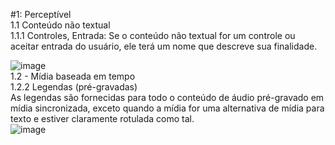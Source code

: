 #1: Perceptível<br>
    1.1 Conteúdo não textual <br>
      1.1.1 Controles, Entrada: Se o conteúdo não textual for um controle ou aceitar entrada do usuário, ele terá um nome que descreve sua finalidade.<br>

![image](https://user-images.githubusercontent.com/86848721/191511776-1b6cfc86-8edc-40b9-bb3a-62b1d045c410.png)<br>
1.2 - Mídia baseada em tempo<br>
1.2.2 Legendas (pré-gravadas)<br>
As legendas são fornecidas para todo o conteúdo de áudio pré-gravado em mídia sincronizada, exceto quando a mídia for uma alternativa de mídia para texto e estiver claramente rotulada como tal.<br>
![image](https://user-images.githubusercontent.com/86848721/191513518-f16e6f0e-ba8e-41d8-90f6-1d534546a256.png)

    


